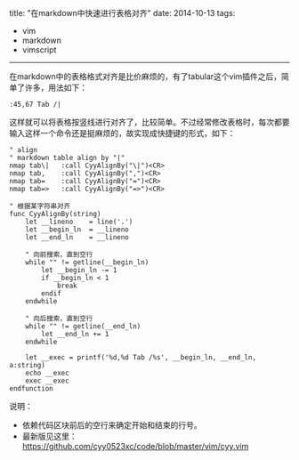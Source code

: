 title: "在markdown中快速进行表格对齐"
date: 2014-10-13
tags:
- vim 
- markdown
- vimscript 

---

在markdown中的表格格式对齐是比价麻烦的，有了tabular这个vim插件之后，简单了许多，用法如下：

```
:45,67 Tab /|
```

这样就可以将表格按竖线进行对齐了，比较简单。不过经常修改表格时，每次都要输入这样一个命令还是挺麻烦的，故实现成快捷键的形式，如下：

```vimscript
" align
" markdown table align by "|"
nmap tab\|   :call CyyAlignBy("\|")<CR>
nmap tab,    :call CyyAlignBy(",")<CR>
nmap tab=    :call CyyAlignBy("=")<CR>
nmap tab=>   :call CyyAlignBy("=>")<CR>

" 根据某字符串对齐
func CyyAlignBy(string)
    let __lineno    = line('.')
    let __begin_ln  = __lineno
    let __end_ln    = __lineno

    " 向前搜索，直到空行
    while "" != getline(__begin_ln)
        let __begin_ln -= 1
        if __begin_ln < 1
            break
        endif
    endwhile

    " 向后搜索，直到空行 
    while "" != getline(__end_ln)
        let __end_ln += 1
    endwhile 
    
    let __exec = printf('%d,%d Tab /%s', __begin_ln, __end_ln, a:string)
    echo __exec 
    exec __exec
endfunction
```

说明：

- 依赖代码区块前后的空行来确定开始和结束的行号。
- 最新版见这里：https://github.com/cyy0523xc/code/blob/master/vim/cyy.vim 

